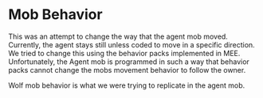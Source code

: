# Mob Behavior

This was an attempt to change the way that the agent mob moved. 
Currently, the agent stays still unless coded to move in a specific direction. We tried to change this using the behavior packs implemented in MEE. Unfortunately, the Agent mob is programmed in such a way that behavior packs cannot change the mobs movement behavior to follow the owner.

Wolf mob behavior is what we were trying to replicate in the agent mob.
